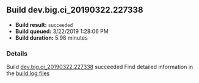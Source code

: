## Build dev.big.ci_20190322.227338
- **Build result:** `succeeded`
- **Build queued:** 3/22/2019 1:28:06 PM
- **Build duration:** 5.98 minutes
### Details
Build [dev.big.ci_20190322.227338](https://winappstudio.visualstudio.com/web/build.aspx?pcguid=a4ef43be-68ce-4195-a619-079b4d9834c2&builduri=vstfs%3a%2f%2f%2fBuild%2fBuild%2f27338) succeeded
Find detailed information in the [build log files](https://uwpctdiags.blob.core.windows.net/buildlogs/dev.big.ci_20190322.227338_logs.zip)

